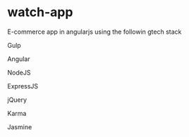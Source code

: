 # watch-app

E-commerce app in angularjs using the followin gtech stack

Gulp

Angular

NodeJS

ExpressJS

jQuery

Karma

Jasmine
